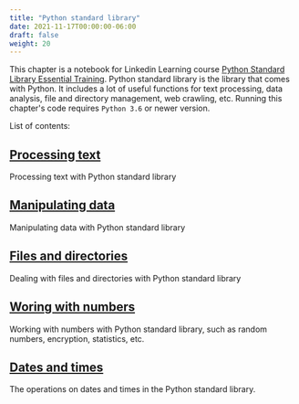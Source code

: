 ```yaml
---
title: "Python standard library"
date: 2021-11-17T00:00:00-06:00
draft: false
weight: 20
---
```


This chapter is a notebook for Linkedin Learning course [Python Standard Library Essential Training](https://www.linkedin.com/learning/python-standard-library-essential-training/python-text-processing). Python standard library is the library that comes with Python. It includes a lot of useful functions for text processing, data analysis, file and directory management, web crawling, etc. Running this chapter's code requires `Python 3.6` or newer version.

List of contents:

## [Processing text](./1.1_processing_text)

Processing text with Python standard library

## [Manipulating data](./1.2_manipulating_data)

Manipulating data with Python standard library

## [Files and directories](./1.3_files_and_directories)

Dealing with files and directories with Python standard library

## [Woring with numbers](./1.4_working_with_numbers)

Working with numbers with Python standard library, such as random numbers, encryption, statistics, etc.

## [Dates and times](./1.5_dates_and_times)

The operations on dates and times in the Python standard library.